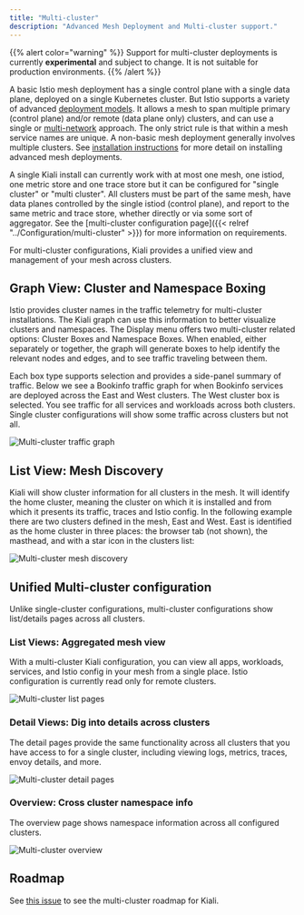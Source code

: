 ```yaml
---
title: "Multi-cluster"
description: "Advanced Mesh Deployment and Multi-cluster support."
---
```


{{% alert color="warning" %}}
Support for multi-cluster deployments is currently **experimental** and subject to change. It is not suitable for production environments.
{{% /alert %}}

A basic Istio mesh deployment has a single control plane with a single data plane, deployed on a single Kubernetes cluster. But Istio supports a variety of advanced
[deployment models](https://istio.io/latest/docs/ops/deployment/deployment-models/). It allows a mesh to span multiple primary (control plane) and/or remote (data plane only) clusters, and can use a single or
[multi-network](https://istio.io/latest/docs/ops/deployment/deployment-models/#multiple-networks) approach. The only strict rule is that within a mesh service names are unique. A non-basic mesh deployment generally involves multiple clusters. See [installation instructions](https://istio.io/docs/setup/install/multicluster/) for more detail on installing advanced mesh deployments.

A single Kiali install can currently work with at most one mesh, one istiod, one metric store and one trace store but it can be configured for "single cluster" or "multi cluster". All clusters must be part of the same mesh, have data planes controlled by the single istiod (control plane), and report to the same metric and trace store, whether directly or via some sort of aggregator. See the [multi-cluster configuration page]({{< relref "../Configuration/multi-cluster" >}}) for more information on requirements.

For multi-cluster configurations, Kiali provides a unified view and management of your mesh across clusters.

## Graph View: Cluster and Namespace Boxing

Istio provides cluster names in the traffic telemetry for multi-cluster installations. The Kiali graph can use this information to better visualize clusters and namespaces. The Display menu offers two multi-cluster related options: Cluster Boxes and Namespace Boxes. When enabled, either separately or together, the graph will generate boxes to help identify the relevant nodes and edges, and to see traffic traveling between them.

Each box type supports selection and provides a side-panel summary of traffic. Below we see a Bookinfo traffic graph for when Bookinfo services are deployed across the East and West clusters. The West cluster box is selected. You see traffic for all services and workloads across both clusters. Single cluster configurations will show some traffic across clusters but not all.

![Multi-cluster traffic graph](/images/documentation/features/multi-cluster-traffic-graph.png "Multi-cluster traffic graph")

## List View: Mesh Discovery

Kiali will show cluster information for all clusters in the mesh. It will identify the home cluster, meaning the cluster on which it is installed and from which it presents its traffic, traces and Istio config. In the following example there are two clusters defined in the mesh, East and West. East is identified as the home cluster in three places: the browser tab (not shown), the masthead, and with a star icon in the clusters list:

![Multi-cluster mesh discovery](/images/documentation/features/multi-cluster-mesh-view.png "Multi-cluster mesh discovery")

## Unified Multi-cluster configuration

Unlike single-cluster configurations, multi-cluster configurations show list/details pages across all clusters.

### List Views: Aggregated mesh view

With a multi-cluster Kiali configuration, you can view all apps, workloads, services, and Istio config in your mesh from a single place. Istio configuration is currently read only for remote clusters.

![Multi-cluster list pages](/images/documentation/features/multi-cluster-list.png "Multi-cluster list pages")

### Detail Views: Dig into details across clusters

The detail pages provide the same functionality across all clusters that you have access to for a single cluster, including viewing logs, metrics, traces, envoy details, and more.

![Multi-cluster detail pages](/images/documentation/features/multi-cluster-details.png "Multi-cluster detail pages")

### Overview: Cross cluster namespace info

The overview page shows namespace information across all configured clusters.

![Multi-cluster overview](/images/documentation/features/multi-cluster-overview.png "Multi-cluster overview")

## Roadmap

See [this issue](https://github.com/kiali/kiali/issues/5618) to see the multi-cluster roadmap for Kiali.
